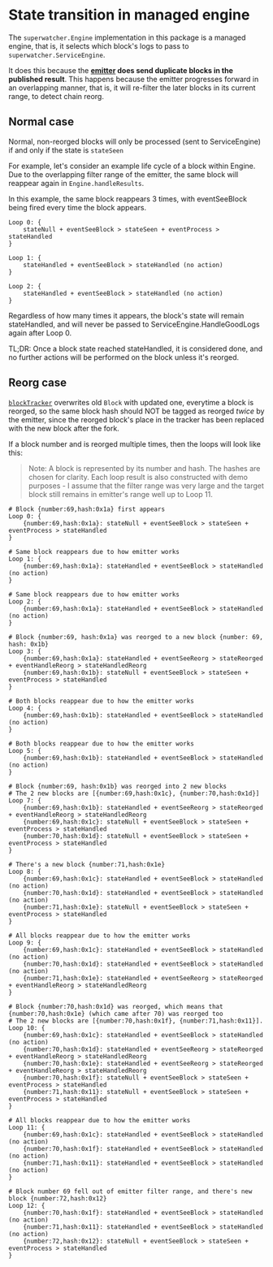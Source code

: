 <!-- markdownlint-configure-file { "MD013": false } -->

# State transition in managed engine

The `superwatcher.Engine` implementation in this package is a managed engine,
that is, it selects which block's logs to pass to `superwatcher.ServiceEngine`.

It does this because the **[emitter](../emitter/) does send duplicate blocks in the published result**.
This happens because the emitter progresses forward in an overlapping manner, that is,
it will re-filter the later blocks in its current range, to detect chain reorg.

## Normal case

Normal, non-reorged blocks will only be processed (sent to ServiceEngine)
if and only if the state is `stateSeen`

For example, let's consider an example life cycle of a block within Engine.
Due to the overlapping filter range of the emitter, the same block will reappear
again in `Engine.handleResults`.

In this example, the same block reappears 3 times, with eventSeeBlock being fired
every time the block appears.

```text
Loop 0: {
    stateNull + eventSeeBlock > stateSeen + eventProcess > stateHandled
}

Loop 1: {
    stateHandled + eventSeeBlock > stateHandled (no action)
}

Loop 2: {
    stateHandled + eventSeeBlock > stateHandled (no action)
}
```

Regardless of how many times it appears, the block's state will remain stateHandled,
and will never be passed to ServiceEngine.HandleGoodLogs again after Loop 0.

TL;DR: Once a block state reached stateHandled, it is considered done, and no further actions
will be performed on the block unless it's reorged.

## Reorg case

[`blockTracker`](../emitter/tracker.go) overwrites old `Block` with updated one,
everytime a block is reorged, so the same block hash should NOT be tagged as reorged _twice_
by the emitter, since the reorged block's place in the tracker has been replaced with the new block
after the fork.

If a block number and is reorged multiple times, then the loops will look like this:

> Note: A block is represented by its number and hash. The hashes are chosen for clarity.
> Each loop result is also constructed with demo purposes - I assume that the filter range was very large
> and the target block still remains in emitter's range well up to Loop 11.

```text
# Block {number:69,hash:0x1a} first appears
Loop 0: {
    {number:69,hash:0x1a}: stateNull + eventSeeBlock > stateSeen + eventProcess > stateHandled
}

# Same block reappears due to how emitter works
Loop 1: {
    {number:69,hash:0x1a}: stateHandled + eventSeeBlock > stateHandled (no action)
}

# Same block reappears due to how emitter works
Loop 2: {
    {number:69,hash:0x1a}: stateHandled + eventSeeBlock > stateHandled (no action)
}

# Block {number:69, hash:0x1a} was reorged to a new block {number: 69, hash: 0x1b}
Loop 3: {
    {number:69,hash:0x1a}: stateHandled + eventSeeReorg > stateReorged + eventHandleReorg > stateHandledReorg
    {number:69,hash:0x1b}: stateNull + eventSeeBlock > stateSeen + eventProcess > stateHandled
}

# Both blocks reappear due to how the emitter works
Loop 4: {
    {number:69,hash:0x1b}: stateHandled + eventSeeBlock > stateHandled           (no action)
}

# Both blocks reappear due to how the emitter works
Loop 5: {
    {number:69,hash:0x1b}: stateHandled + eventSeeBlock > stateHandled           (no action)
}

# Block {number:69, hash:0x1b} was reorged into 2 new blocks
# The 2 new blocks are [{number:69,hash:0x1c}, {number:70,hash:0x1d}]
Loop 7: {
    {number:69,hash:0x1b}: stateHandled + eventSeeReorg > stateReorged + eventHandleReorg > stateHandledReorg
    {number:69,hash:0x1c}: stateNull + eventSeeBlock > stateSeen + eventProcess > stateHandled
    {number:70,hash:0x1d}: stateNull + eventSeeBlock > stateSeen + eventProcess > stateHandled
}

# There's a new block {number:71,hash:0x1e}
Loop 8: {
    {number:69,hash:0x1c}: stateHandled + eventSeeBlock > stateHandled           (no action)
    {number:70,hash:0x1d}: stateHandled + eventSeeBlock > stateHandled           (no action)
    {number:71,hash:0x1e}: stateNull + eventSeeBlock > stateSeen + eventProcess > stateHandled
}

# All blocks reappear due to how the emitter works
Loop 9: {
    {number:69,hash:0x1c}: stateHandled + eventSeeBlock > stateHandled           (no action)
    {number:70,hash:0x1d}: stateHandled + eventSeeBlock > stateHandled           (no action)
    {number:71,hash:0x1e}: stateHandled + eventSeeReorg > stateReorged + eventHandleReorg > stateHandledReorg
}

# Block {number:70,hash:0x1d} was reorged, which means that {number:70,hash:0x1e} (which came after 70) was reorged too
# The 2 new blocks are [{number:70,hash:0x1f}, {number:71,hash:0x11}].
Loop 10: {
    {number:69,hash:0x1c}: stateHandled + eventSeeBlock > stateHandled           (no action)
    {number:70,hash:0x1d}: stateHandled + eventSeeReorg > stateReorged + eventHandleReorg > stateHandledReorg
    {number:70,hash:0x1e}: stateHandled + eventSeeReorg > stateReorged + eventHandleReorg > stateHandledReorg
    {number:70,hash:0x1f}: stateNull + eventSeeBlock > stateSeen + eventProcess > stateHandled
    {number:71,hash:0x11}: stateNull + eventSeeBlock > stateSeen + eventProcess > stateHandled
}

# All blocks reappear due to how the emitter works
Loop 11: {
    {number:69,hash:0x1c}: stateHandled + eventSeeBlock > stateHandled           (no action)
    {number:70,hash:0x1f}: stateHandled + eventSeeBlock > stateHandled           (no action)
    {number:71,hash:0x11}: stateHandled + eventSeeBlock > stateHandled           (no action)
}

# Block number 69 fell out of emitter filter range, and there's new block {number:72,hash:0x12}
Loop 12: {
    {number:70,hash:0x1f}: stateHandled + eventSeeBlock > stateHandled           (no action)
    {number:71,hash:0x11}: stateHandled + eventSeeBlock > stateHandled           (no action)
    {number:72,hash:0x12}: stateNull + eventSeeBlock > stateSeen + eventProcess > stateHandled
}
```
